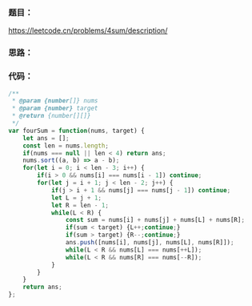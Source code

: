 <!--
 * @Description: Stay hungry，Stay foolish
 * @Author: Huccct
 * @Date: 2023-05-15 15:10:36
 * @LastEditors: Huccct
 * @LastEditTime: 2023-05-15 15:10:49
-->
### **题目：**
https://leetcode.cn/problems/4sum/description/


### **思路：** 



### **代码：** 
```js
/**
 * @param {number[]} nums
 * @param {number} target
 * @return {number[][]}
 */
var fourSum = function(nums, target) {
    let ans = [];
    const len = nums.length;
    if(nums === null || len < 4) return ans;
    nums.sort((a, b) => a - b);
    for(let i = 0; i < len - 3; i++) {
        if(i > 0 && nums[i] === nums[i - 1]) continue;
        for(let j = i + 1; j < len - 2; j++) {
            if(j > i + 1 && nums[j] === nums[j - 1]) continue;
            let L = j + 1;
            let R = len - 1;
            while(L < R) {
                const sum = nums[i] + nums[j] + nums[L] + nums[R];
                if(sum < target) {L++;continue;}
                if(sum > target) {R--;continue;}
                ans.push([nums[i], nums[j], nums[L], nums[R]]);
                while(L < R && nums[L] === nums[++L]);
                while(L < R && nums[R] === nums[--R]);
            }
        }
    }
    return ans;
};
```